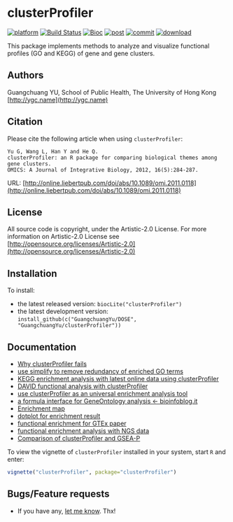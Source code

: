 #  clusterProfiler

[![platform](http://www.bioconductor.org/shields/availability/devel/clusterProfiler.svg)](http://www.bioconductor.org/packages/devel/bioc/html/clusterProfiler.html#archives)
[![Build Status](http://www.bioconductor.org/shields/build/devel/bioc/clusterProfiler.svg)](http://bioconductor.org/checkResults/devel/bioc-LATEST/clusterProfiler/)
[![Bioc](http://www.bioconductor.org/shields/years-in-bioc/clusterProfiler.svg)](http://www.bioconductor.org/packages/devel/bioc/html/clusterProfiler.html#since)
[![post](http://www.bioconductor.org/shields/posts/clusterProfiler.svg)](https://support.bioconductor.org/t/clusterProfiler/)
[![commit](http://www.bioconductor.org/shields/commits/bioc/clusterProfiler.svg)](http://www.bioconductor.org/packages/devel/bioc/html/clusterProfiler.html#svn_source)
[![download](http://www.bioconductor.org/shields/downloads/clusterProfiler.svg)](http://bioconductor.org/packages/stats/bioc/clusterProfiler.html)

This package implements methods to analyze and visualize functional profiles (GO and KEGG) of gene and gene clusters.

## Authors ##

Guangchuang YU, School of Public Health, The University of Hong Kong [http://ygc.name](http://ygc.name)

## Citation ##

Please cite the following article when using `clusterProfiler`:

```
Yu G, Wang L, Han Y and He Q. 
clusterProfiler: an R package for comparing biological themes among gene clusters.
OMICS: A Journal of Integrative Biology, 2012, 16(5):284-287. 
```

URL: [http://online.liebertpub.com/doi/abs/10.1089/omi.2011.0118](http://online.liebertpub.com/doi/abs/10.1089/omi.2011.0118)

## License ##

All source code is copyright, under the Artistic-2.0 License.
For more information on Artistic-2.0 License see [http://opensource.org/licenses/Artistic-2.0](http://opensource.org/licenses/Artistic-2.0)

## Installation ##

To install:
 * the latest released version:
   `biocLite("clusterProfiler")`
 * the latest development version:
 `install_github(c("GuangchuangYu/DOSE", "GuangchuangYu/clusterProfiler"))`

## Documentation ##

+ [Why clusterProfiler fails](http://ygc.name/2014/08/07/why-clusterprofiler-fails/)
+ [use simplify to remove redundancy of enriched GO terms](http://ygc.name/2015/10/21/use-simplify-to-remove-redundancy-of-enriched-go-terms/)
+ [KEGG enrichment analysis with latest online data using clusterProfiler](http://ygc.name/2015/02/01/kegg-enrichment-analysis-with-latest-online-data-using-clusterprofiler/)
+ [DAVID functional analysis with clusterProfiler](http://ygc.name/2015/03/16/david-functional-analysis-with-clusterprofiler/)
+ [use clusterProfiler as an universal enrichment analysis tool](http://ygc.name/2015/05/11/use-clusterprofiler-as-an-universal-enrichment-analysis-tool/)
+ [a formula interface for GeneOntology analysis <- bioinfoblog.it](http://bioinfoblog.it/2015/02/a-formula-interface-for-geneontology-analysis/)
+ [Enrichment map](http://ygc.name/2014/08/03/enrichment-map/)
+ [dotplot for enrichment result](http://ygc.name/2015/06/23/dotplot-for-enrichment-result/)
+ [functional enrichment for GTEx paper](http://ygc.name/2015/08/13/functional-enrichment-for-gtex-paper/)
+ [functional enrichment analysis with NGS data](http://ygc.name/2015/08/21/functional-enrichment-analysis-with-ngs-data/)
+ [Comparison of clusterProfiler and GSEA-P](http://ygc.name/2015/11/02/comparison-of-clusterprofiler-and-gsea-p/)


To view the vignette of `clusterProfiler` installed in your system, start `R` and enter:
```r
vignette("clusterProfiler", package="clusterProfiler")
```


## Bugs/Feature requests ##

 - If you have any, [let me know](https://github.com/GuangchuangYu/clusterProfiler/issues). Thx!

